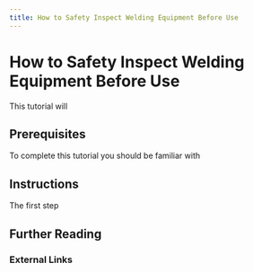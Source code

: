 ```yaml
---
title: How to Safety Inspect Welding Equipment Before Use
---
```


# How to Safety Inspect Welding Equipment Before Use

This tutorial will

## Prerequisites

To complete this tutorial you should be familiar with

## Instructions

The first step

## Further Reading

### External Links
